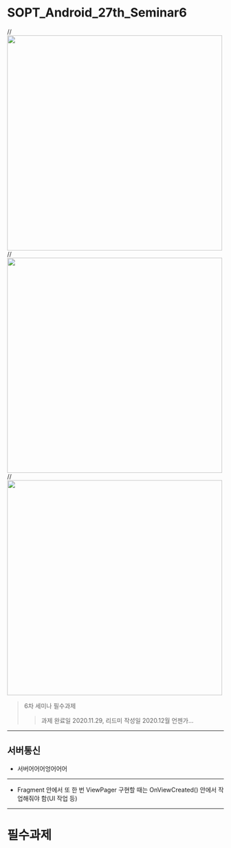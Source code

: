 # SOPT_Android_27th_Seminar6

<div>
	//<img src="https://user-images.githubusercontent.com/46614405/97841821-eb17c400-1d29-11eb-8021-c0f2969d40d7.gif", height=500>
	//<img src="https://user-images.githubusercontent.com/46614405/97841847-f66aef80-1d29-11eb-9009-882e0f8bd141.gif", height=500>
	//<img src="https://user-images.githubusercontent.com/46614405/97841885-071b6580-1d2a-11eb-9e8b-fc99036e23c5.gif", height=500>
</div>

> 6차 세미나 필수과제
>> 과제 완료일 2020.11.29, 리드미 작성일 2020.12월 언젠가...
------------

## 서버통신 ##
* 서버어어어엉어어어

------------
* Fragment 안에서 또 한 번 ViewPager 구현할 때는 OnViewCreated() 안에서 작업해줘야 함(UI 작업 등)
-----------
# 필수과제 #

